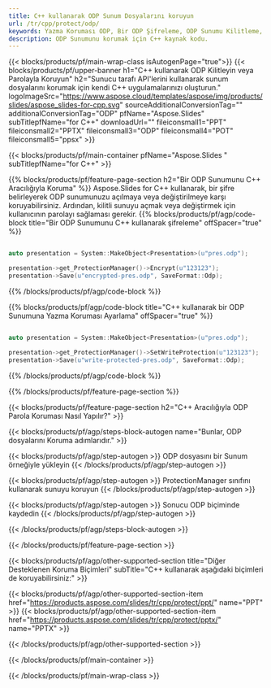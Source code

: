 ```yaml
---
title: C++ kullanarak ODP Sunum Dosyalarını koruyun
url: /tr/cpp/protect/odp/
keywords: Yazma Koruması ODP, Bir ODP Şifreleme, ODP Sunumu Kilitleme, ODP Koruma
description: ODP Sunumunu korumak için C++ kaynak kodu.
---
```


{{< blocks/products/pf/main-wrap-class isAutogenPage="true">}}
{{< blocks/products/pf/upper-banner h1="C++ kullanarak ODP Kilitleyin veya Parolayla Koruyun" h2="Sunucu tarafı API'lerini kullanarak sunum dosyalarını korumak için kendi C++ uygulamalarınızı oluşturun." logoImageSrc="https://www.aspose.cloud/templates/aspose/img/products/slides/aspose_slides-for-cpp.svg" sourceAdditionalConversionTag="" additionalConversionTag="ODP" pfName="Aspose.Slides" subTitlepfName="for C++" downloadUrl="" fileiconsmall1="PPT" fileiconsmall2="PPTX" fileiconsmall3="ODP" fileiconsmall4="POT" fileiconsmall5="ppsx" >}}

{{< blocks/products/pf/main-container pfName="Aspose.Slides " subTitlepfName="for C++" >}}

{{% blocks/products/pf/feature-page-section  h2="Bir ODP Sunumunu C++ Aracılığıyla Koruma" %}}
Aspose.Slides for C++ kullanarak, bir şifre belirleyerek ODP sunumunuzu açılmaya veya değiştirilmeye karşı koruyabilirsiniz. Ardından, kilitli sunuyu açmak veya değiştirmek için kullanıcının parolayı sağlaması gerekir.
{{% blocks/products/pf/agp/code-block title="Bir ODP Sunumunu C++ kullanarak şifreleme" offSpacer="true" %}}

```cpp

auto presentation = System::MakeObject<Presentation>(u"pres.odp");

presentation->get_ProtectionManager()->Encrypt(u"123123");
presentation->Save(u"encrypted-pres.odp", SaveFormat::Odp);
```

{{% /blocks/products/pf/agp/code-block %}}

{{% blocks/products/pf/agp/code-block title="C++ kullanarak bir ODP Sunumuna Yazma Koruması Ayarlama" offSpacer="true" %}}

```cpp

auto presentation = System::MakeObject<Presentation>(u"pres.odp");

presentation->get_ProtectionManager()->SetWriteProtection(u"123123");
presentation->Save(u"write-protected-pres.odp", SaveFormat::Odp);
```

{{% /blocks/products/pf/agp/code-block %}}

{{% /blocks/products/pf/feature-page-section %}}

{{< blocks/products/pf/feature-page-section  h2="C++ Aracılığıyla ODP Parola Koruması Nasıl Yapılır?" >}}

{{< blocks/products/pf/agp/steps-block-autogen name="Bunlar, ODP dosyalarını Koruma adımlarıdır." >}}

{{< blocks/products/pf/agp/step-autogen >}}
ODP dosyasını bir Sunum örneğiyle yükleyin
{{< /blocks/products/pf/agp/step-autogen >}}

{{< blocks/products/pf/agp/step-autogen >}}
ProtectionManager sınıfını kullanarak sunuyu koruyun
{{< /blocks/products/pf/agp/step-autogen >}}

{{< blocks/products/pf/agp/step-autogen >}}
Sonucu ODP biçiminde kaydedin
{{< /blocks/products/pf/agp/step-autogen >}}

{{< /blocks/products/pf/agp/steps-block-autogen >}}

{{< /blocks/products/pf/feature-page-section >}}

{{< blocks/products/pf/agp/other-supported-section title="Diğer Desteklenen Koruma Biçimleri" subTitle="C++ kullanarak aşağıdaki biçimleri de koruyabilirsiniz:" >}}

{{< blocks/products/pf/agp/other-supported-section-item href="https://products.aspose.com/slides/tr/cpp/protect/ppt/" name="PPT" >}}
{{< blocks/products/pf/agp/other-supported-section-item href="https://products.aspose.com/slides/tr/cpp/protect/pptx/" name="PPTX" >}}


{{< /blocks/products/pf/agp/other-supported-section >}}

{{< /blocks/products/pf/main-container >}}
    
{{< /blocks/products/pf/main-wrap-class >}}